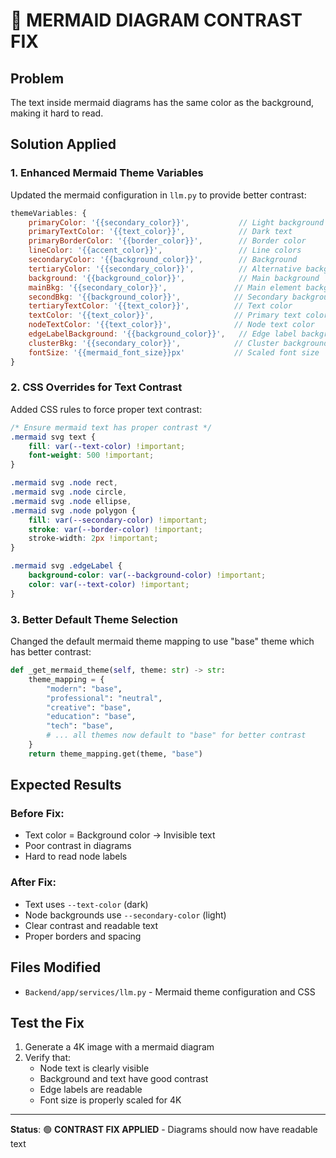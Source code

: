 # 🎨 MERMAID DIAGRAM CONTRAST FIX

## Problem
The text inside mermaid diagrams has the same color as the background, making it hard to read.

## Solution Applied

### 1. Enhanced Mermaid Theme Variables
Updated the mermaid configuration in `llm.py` to provide better contrast:

```javascript
themeVariables: {
    primaryColor: '{{secondary_color}}',           // Light background for nodes
    primaryTextColor: '{{text_color}}',            // Dark text
    primaryBorderColor: '{{border_color}}',        // Border color
    lineColor: '{{accent_color}}',                 // Line colors
    secondaryColor: '{{background_color}}',        // Background
    tertiaryColor: '{{secondary_color}}',          // Alternative background
    background: '{{background_color}}',            // Main background
    mainBkg: '{{secondary_color}}',               // Main element background
    secondBkg: '{{background_color}}',            // Secondary background
    tertiaryTextColor: '{{text_color}}',          // Text color
    textColor: '{{text_color}}',                  // Primary text color
    nodeTextColor: '{{text_color}}',              // Node text color
    edgeLabelBackground: '{{background_color}}',   // Edge label background
    clusterBkg: '{{secondary_color}}',            // Cluster background
    fontSize: '{{mermaid_font_size}}px'           // Scaled font size
}
```

### 2. CSS Overrides for Text Contrast
Added CSS rules to force proper text contrast:

```css
/* Ensure mermaid text has proper contrast */
.mermaid svg text {
    fill: var(--text-color) !important;
    font-weight: 500 !important;
}

.mermaid svg .node rect,
.mermaid svg .node circle,
.mermaid svg .node ellipse,
.mermaid svg .node polygon {
    fill: var(--secondary-color) !important;
    stroke: var(--border-color) !important;
    stroke-width: 2px !important;
}

.mermaid svg .edgeLabel {
    background-color: var(--background-color) !important;
    color: var(--text-color) !important;
}
```

### 3. Better Default Theme Selection
Changed the default mermaid theme mapping to use "base" theme which has better contrast:

```python
def _get_mermaid_theme(self, theme: str) -> str:
    theme_mapping = {
        "modern": "base",
        "professional": "neutral", 
        "creative": "base",
        "education": "base",
        "tech": "base",
        # ... all themes now default to "base" for better contrast
    }
    return theme_mapping.get(theme, "base")
```

## Expected Results

### Before Fix:
- Text color = Background color → Invisible text
- Poor contrast in diagrams
- Hard to read node labels

### After Fix:
- Text uses `--text-color` (dark) 
- Node backgrounds use `--secondary-color` (light)
- Clear contrast and readable text
- Proper borders and spacing

## Files Modified
- `Backend/app/services/llm.py` - Mermaid theme configuration and CSS

## Test the Fix
1. Generate a 4K image with a mermaid diagram
2. Verify that:
   - Node text is clearly visible
   - Background and text have good contrast
   - Edge labels are readable
   - Font size is properly scaled for 4K

---

**Status**: 🟢 **CONTRAST FIX APPLIED** - Diagrams should now have readable text
